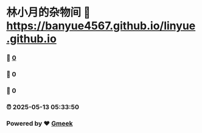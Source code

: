 # 林小月的杂物间 :link: https://banyue4567.github.io/linyue.github.io 
### :page_facing_up: [0](https://banyue4567.github.io/linyue.github.io/tag.html) 
### :speech_balloon: 0 
### :hibiscus: 0 
### :alarm_clock: 2025-05-13 05:33:50 
### Powered by :heart: [Gmeek](https://github.com/Meekdai/Gmeek)
